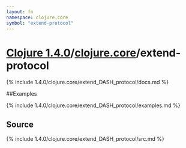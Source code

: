 ```yaml
---
layout: fn
namespace: clojure.core
symbol: "extend-protocol"
---
```


# [Clojure 1.4.0](../../)/[clojure.core](../)/extend-protocol

{% include 1.4.0/clojure.core/extend_DASH_protocol/docs.md %}

##Examples

{% include 1.4.0/clojure.core/extend_DASH_protocol/examples.md %}
## Source
{% include 1.4.0/clojure.core/extend_DASH_protocol/src.md %}

